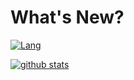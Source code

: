 # What's New?

[![Lang](https://github-readme-stats.vercel.app/api/top-langs/?username=sakura-rip&theme=dark&layout=compact&count_private=true)](https://github.com/sakura-rip)

[![github stats](https://github-readme-stats.vercel.app/api?username=sakura-rip&show_icons=true&theme=dark&hide=stars&count_private=true)](https://github.com/sakura-rip)
